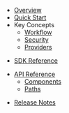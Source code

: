 * [Overview](/content/product_overview)
* [Quick Start](/content/quick_start)
* Key Concepts
  * [Workflow](/content/concepts/workflow)
  * [Security](/content/concepts/security)
  * [Providers](/content/concepts/providers)
<!-- sdk_open -->
* [SDK Reference](/content/sdk_reference)
<!-- sdk_close -->
<!-- api_open -->
* [API Reference](/content/api_reference)
	* [Components](/content/api/components)
	* [Paths](/content/api/paths)
<!-- api_close -->
* [Release Notes](/content/release_notes)
